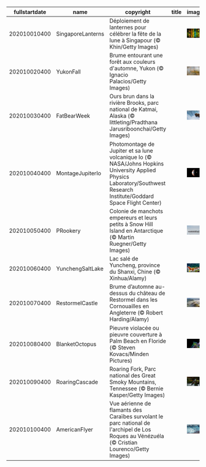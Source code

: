 |fullstartdate|name|copyright|title|image|
|--|--|--|--|--|
202010010400|SingaporeLanterns|Déploiement de lanternes pour célébrer la fête de la lune à Singapour (© Khin/Getty Images)||![](/fr-CA/2020/10/202010010400SingaporeLanterns.jpg)|
202010020400|YukonFall|Brume entourant une forêt aux couleurs d'automne, Yukon (© Ignacio Palacios/Getty Images)||![](/fr-CA/2020/10/202010020400YukonFall.jpg)|
202010030400|FatBearWeek|Ours brun dans la rivière Brooks, parc national de Katmai, Alaska (© littleting/Pradthana Jarusriboonchai/Getty Images)||![](/fr-CA/2020/10/202010030400FatBearWeek.jpg)|
202010040400|MontageJupiterIo|Photomontage de Jupiter et sa lune volcanique Io (© NASA/Johns Hopkins University Applied Physics Laboratory/Southwest Research Institute/Goddard Space Flight Center)||![](/fr-CA/2020/10/202010040400MontageJupiterIo.jpg)|
202010050400|PRookery|Colonie de manchots empereurs et leurs petits à Snow Hill Island en Antarctique (© Martin Ruegner/Getty Images)||![](/fr-CA/2020/10/202010050400PRookery.jpg)|
202010060400|YunchengSaltLake|Lac salé de Yuncheng, province du Shanxi, Chine (© Xinhua/Alamy)||![](/fr-CA/2020/10/202010060400YunchengSaltLake.jpg)|
202010070400|RestormelCastle|Brume d’automne au-dessus du château de Restormel dans les Cornouailles en Angleterre (© Robert Harding/Alamy)||![](/fr-CA/2020/10/202010070400RestormelCastle.jpg)|
202010080400|BlanketOctopus|Pieuvre violacée ou pieuvre couverture à Palm Beach en Floride (© Steven Kovacs/Minden Pictures)||![](/fr-CA/2020/10/202010080400BlanketOctopus.jpg)|
202010090400|RoaringCascade|Roaring Fork, Parc national des Great Smoky Mountains, Tennessee (© Bernie Kasper/Getty Images)||![](/fr-CA/2020/10/202010090400RoaringCascade.jpg)|
202010100400|AmericanFlyer|Vue aérienne de flamants des Caraïbes survolant le parc national de l'archipel de Los Roques au Vénézuéla (© Cristian Lourenco/Getty Images)||![](/fr-CA/2020/10/202010100400AmericanFlyer.jpg)|

